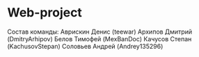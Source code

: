 # Web-project

Состав команды:
Аврискин Денис (teewar)
Архипов Дмитрий (DmitryArhipov)
Белов Тимофей (MexBanDoc)
Качусов Степан (KachusovStepan)
Соловьев Андрей (Andrey135296)
